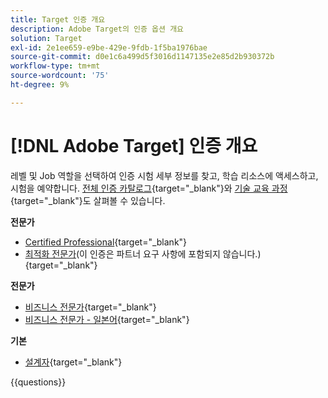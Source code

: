 ```yaml
---
title: Target 인증 개요
description: Adobe Target의 인증 옵션 개요
solution: Target
exl-id: 2e1ee659-e9be-429e-9fdb-1f5ba1976bae
source-git-commit: d0e1c6a499d5f3016d1147135e2e85d2b930372b
workflow-type: tm+mt
source-wordcount: '75'
ht-degree: 9%

---
```


# [!DNL Adobe Target] 인증 개요

레벨 및 Job 역할을 선택하여 인증 시험 세부 정보를 찾고, 학습 리소스에 액세스하고, 시험을 예약합니다. [전체 인증 카탈로그](https://certification.adobe.com/certifications){target="_blank"}와 [기술 교육 과정](https://certification.adobe.com/courses/?/courses){target="_blank"}도 살펴볼 수 있습니다.

**전문가**

* [Certified Professional](https://certification.adobe.com/certification/target-business-practitioner-professional){target="_blank"} <!--AD0-E408-->
* [최적화 전문가](https://certification.adobe.com/certification/optimization-specialist-professional)&#x200B;(이 인증은 파트너 요구 사항에 포함되지 않습니다.)
  {target="_blank"} <!--AD0-E410-->

**전문가**

* [비즈니스 전문가](https://certification.adobe.com/certification/target-business-practitioner-expert){target="_blank"} <!--AD0-E406-->
* [비즈니스 전문가 - 일본어](https://certification.adobe.com/certification/target-business-practitioner-expert){target="_blank"} <!--AD0-E406-J-->

**기본**

* [설계자](https://certification.adobe.com/certification/target-architect-master){target="_blank"} <!--AD0-E409-->

{{questions}}

